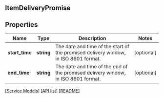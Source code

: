 ## ItemDeliveryPromise

## Properties

Name | Type | Description | Notes
------------ | ------------- | ------------- | -------------
**start_time** | **string** | The date and time of the start of the promised delivery window, in ISO 8601 format. | [optional]
**end_time** | **string** | The date and time of the end of the promised delivery window, in ISO 8601 format. | [optional]

[[Service Models]](../) [[API list]](../../Api) [[README]](../../../README.md)
